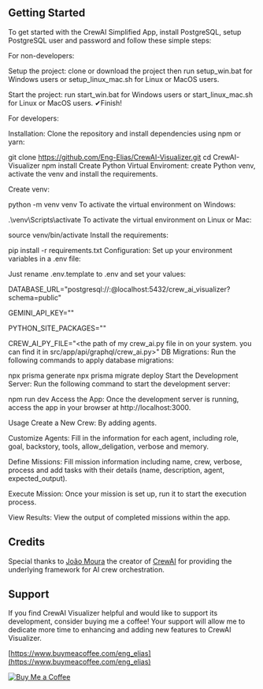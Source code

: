 ## Getting Started
To get started with the CrewAI Simplified App, install PostgreSQL, setup PostgreSQL user and password and follow these simple steps:

For non-developers:

Setup the project: clone or download the project then run setup_win.bat for Windows users or setup_linux_mac.sh for Linux or MacOS users.

Start the project: run start_win.bat for Windows users or start_linux_mac.sh for Linux or MacOS users. ✔Finish!

For developers:

Installation: Clone the repository and install dependencies using npm or yarn:

git clone https://github.com/Eng-Elias/CrewAI-Visualizer.git
cd CrewAI-Visualizer
npm install
Create Python Virtual Enviroment: create Python venv, activate the venv and install the requirements.

Create venv:

python -m venv venv
To activate the virtual environment on Windows:

.\venv\Scripts\activate
To activate the virtual environment on Linux or Mac:

source venv/bin/activate
Install the requirements:

pip install -r requirements.txt
Configuration: Set up your environment variables in a .env file:

Just rename .env.template to .env and set your values:

DATABASE_URL="postgresql://<user>:<password>@localhost:5432/crew_ai_visualizer?schema=public"

GEMINI_API_KEY=""

PYTHON_SITE_PACKAGES="<The  path of site packages folder in the venv you created in the previous step>"

CREW_AI_PY_FILE="<the path of my crew_ai.py file in on your system. you can find it in src/app/api/graphql/crew_ai.py>"
DB Migrations: Run the following commands to apply database migrations:

npx prisma generate
npx prisma migrate deploy
Start the Development Server: Run the following command to start the development server:

npm run dev
Access the App: Once the development server is running, access the app in your browser at http://localhost:3000.

Usage
Create a New Crew: By adding agents.

Customize Agents: Fill in the information for each agent, including role, goal, backstory, tools, allow_deligation, verbose and memory.

Define Missions: Fill mission information including name, crew, verbose, process and add tasks with their details (name, description, agent, expected_output).

Execute Mission: Once your mission is set up, run it to start the execution process.

View Results: View the output of completed missions within the app.

## Credits

Special thanks to [João Moura](https://github.com/joaomdmoura) the creator of [CrewAI](https://github.com/joaomdmoura/crewAI) for providing the underlying framework for AI crew orchestration.

## Support

If you find CrewAI Visualizer helpful and would like to support its development, consider buying me a coffee! Your support will allow me to dedicate more time to enhancing and adding new features to CrewAI Visualizer.

[https://www.buymeacoffee.com/eng_elias](https://www.buymeacoffee.com/eng_elias)

[![Buy Me a Coffee](https://media.giphy.com/media/v1.Y2lkPTc5MGI3NjExeW41NXV3ZXYxY2pvOG5lcjJueDF3NDFlcWNneDJ4MW9kY25jbWhzeiZlcD12MV9pbnRlcm5hbF9naWZfYnlfaWQmY3Q9cw/7kZE0z52Sd9zSESzDA/giphy.gif)](https://www.buymeacoffee.com/eng_elias)
